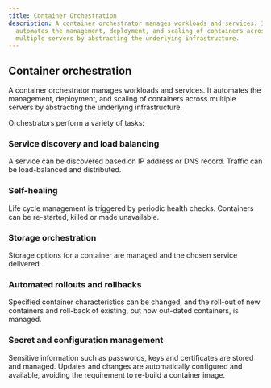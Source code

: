 ```yaml
---
title: Container Orchestration
description: A container orchestrator manages workloads and services. It
  automates the management, deployment, and scaling of containers across
  multiple servers by abstracting the underlying infrastructure.
---
```


## Container orchestration

A container orchestrator manages workloads and services. It automates the management, deployment, and scaling of containers across multiple servers by abstracting the underlying infrastructure.

Orchestrators perform a variety of tasks:

### Service discovery and load balancing

A service can be discovered based on IP address or DNS record. Traffic can be load-balanced and distributed.

### Self-healing

Life cycle management is triggered by periodic health checks. Containers can be re-started, killed or made unavailable.

### Storage orchestration

Storage options for a container are managed and the chosen service delivered.

### Automated rollouts and rollbacks

Specified container characteristics can be changed, and the roll-out of new containers and roll-back of existing, but now out-dated containers, is managed.

### Secret and configuration management

Sensitive information such as passwords, keys and certificates are stored and managed. Updates and changes are automatically configured and available, avoiding the requirement to re-build a container image.
